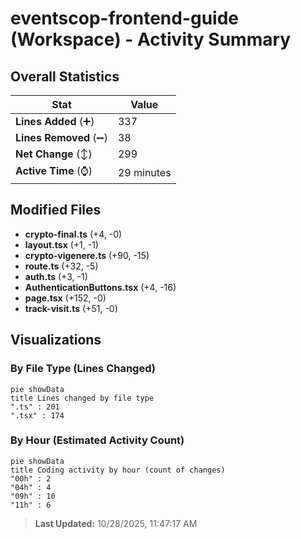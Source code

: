 # eventscop-frontend-guide (Workspace) - Activity Summary 

## Overall Statistics

| Stat                   | Value                                                             |
| ---------------------- | ----------------------------------------------------------------- |
| **Lines Added** (➕)   | 337                                          |
| **Lines Removed** (➖) | 38                                        |
| **Net Change** (↕)    | 299                |
| **Active Time** (⌚)   | 29 minutes |


## Modified Files
- **crypto-final.ts** (+4, -0)
- **layout.tsx** (+1, -1)
- **crypto-vigenere.ts** (+90, -15)
- **route.ts** (+32, -5)
- **auth.ts** (+3, -1)
- **AuthenticationButtons.tsx** (+4, -16)
- **page.tsx** (+152, -0)
- **track-visit.ts** (+51, -0)

## Visualizations

### By File Type (Lines Changed)

```mermaid
pie showData
title Lines changed by file type
".ts" : 201
".tsx" : 174
```

### By Hour (Estimated Activity Count)

```mermaid
pie showData
title Coding activity by hour (count of changes)
"00h" : 2
"04h" : 4
"09h" : 10
"11h" : 6
```


> **Last Updated:** 10/28/2025, 11:47:17 AM